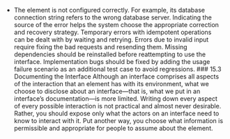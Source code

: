 *  The element is not configured correctly. For example, its database connection string refers to the wrong database server. Indicating the source of the error helps the system choose the appropriate correction and recovery strategy. Temporary errors with idempotent operations can be dealt with by waiting and retrying. Errors due to invalid input require fixing the bad requests and resending them. Missing dependencies should be reinstalled before reattempting to use the interface. Implementation bugs should be fixed by adding the usage failure scenario as an additional test case to avoid regressions. ### 15.3 Documenting the Interface Although an interface comprises all aspects of the interaction that an element has with its environment, what we choose to disclose about an interface—that is, what we put in an interface’s documentation—is more limited. Writing down every aspect of every possible interaction is not practical and almost never desirable. Rather, you should expose only what the actors on an interface need to know to interact with it. Put another way, you choose what information is permissible and appropriate for people to assume about the element.